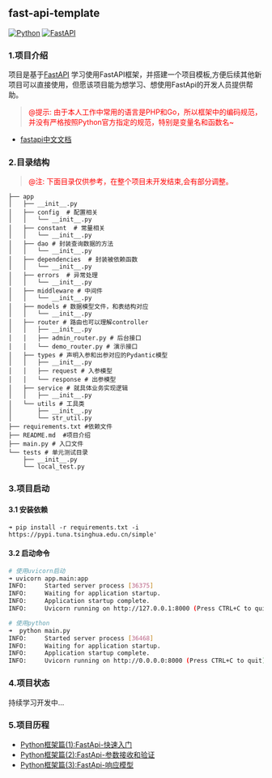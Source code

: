 ## fast-api-template

[![Python](https://img.shields.io/badge/Python-3.10+-yellow?style=for-the-badge&logo=python&logoColor=white&labelColor=101010)](https://python.org)
[![FastAPI](https://img.shields.io/badge/FastAPI-0.99.0+-00a393?style=for-the-badge&logo=fastapi&logoColor=white&labelColor=101010)](https://fastapi.tiangolo.com)

### 1.项目介绍

项目是基于[FastAPI](https://fastapi.tiangolo.com/zh/tutorial/first-steps/)
学习使用FastAPI框架，并搭建一个项目模板,方便后续其他新项目可以直接使用，但愿该项目能为想学习、想使用FastApi的开发人员提供帮助。

> <span style="color: red; ">@提示:
> 由于本人工作中常用的语言是PHP和Go，所以框架中的编码规范，并没有严格按照Python官方指定的规范，特别是变量名和函数名~</span>

- [fastapi中文文档](https://fastapi.tiangolo.com/zh/tutorial/first-steps/)

### 2.目录结构

> <span style="color: red; ">@注: 下面目录仅供参考，在整个项目未开发结束,会有部分调整。</span>

```shell
├── app
│   ├── __init__.py
│   ├── config  # 配置相关
│   │   └── __init__.py
│   ├── constant  # 常量相关
│   │   └── __init__.py
│   ├── dao # 封装查询数据的方法
│   │   └── __init__.py
│   ├── dependencies  # 封装被依赖函数
│   │   └── __init__.py
│   ├── errors  # 异常处理
│   │   └── __init__.py
│   ├── middleware # 中间件
│   │   └── __init__.py
│   ├── models # 数据模型文件，和表结构对应
│   │   └── __init__.py
│   ├── router # 路由也可以理解controller
│   │   ├── __init__.py
│   │   ├── admin_router.py # 后台接口
│   │   └── demo_router.py # 演示接口
│   ├── types # 声明入参和出参对应的Pydantic模型
│   │   ├── __init__.py
│   │   ├── request # 入参模型
│   │   └── response # 出参模型
│   ├── service # 就具体业务实现逻辑
│   │   ├── __init__.py
│   └── utils # 工具类
│       ├── __init__.py
│       └── str_util.py
├── requirements.txt #依赖文件
├── README.md  #项目介绍
├── main.py # 入口文件
└── tests # 单元测试目录
    ├── __init__.py
    └── local_test.py
```

### 3.项目启动

#### 3.1 安装依赖

```shell
➜ pip install -r requirements.txt -i https://pypi.tuna.tsinghua.edu.cn/simple'
```

#### 3.2 启动命令

```sh
# 使用uvicorn启动
➜ uvicorn app.main:app
INFO:     Started server process [36375]
INFO:     Waiting for application startup.
INFO:     Application startup complete.
INFO:     Uvicorn running on http://127.0.0.1:8000 (Press CTRL+C to quit)

# 使用python
➜  python main.py
INFO:     Started server process [36468]
INFO:     Waiting for application startup.
INFO:     Application startup complete.
INFO:     Uvicorn running on http://0.0.0.0:8000 (Press CTRL+C to quit)
```

### 4.项目状态

持续学习开发中...

### 5.项目历程  

- [Python框架篇(1):FastApi-快速入门](https://mp.weixin.qq.com/s/AY_MGluXAgr27m2nPByJFw)
- [Python框架篇(2):FastApi-参数接收和验证](https://mp.weixin.qq.com/s/J2_gJxJk2VLfMXgoH1l8Cw)
- [Python框架篇(3):FastApi-响应模型](https://mp.weixin.qq.com/s/okmkZXWZ3qwS1cnAceky0w)


